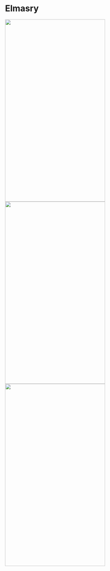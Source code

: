 # Elmasry

<a href="mm2"><img src="https://user-images.githubusercontent.com/94074275/152599349-a6888fa2-8da4-40c0-8a07-e8f56d5ca432.jpg" align="center" height="600" width="330" ><br></a>
<a href="m0"><img src="https://user-images.githubusercontent.com/94074275/152599358-33a4e64c-b1f7-4662-9c45-8ee8c6652340.jpg" align="center" height="600" width="330" ></a>
<a href="m1"><img src="https://user-images.githubusercontent.com/94074275/152599384-732f4fc6-1aa1-4f73-9ebd-0b1701675032.jpg" align="center" height="600" width="330" ></a>
